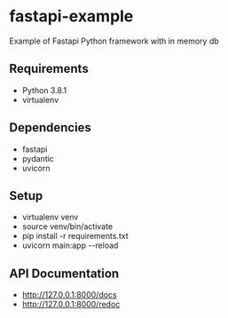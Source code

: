 # fastapi-example
Example of Fastapi Python framework with in memory db

## Requirements
- Python 3.8.1
- virtualenv

## Dependencies
- fastapi
- pydantic
- uvicorn

## Setup
- virtualenv venv
- source venv/bin/activate
- pip install -r requirements.txt
- uvicorn main:app --reload

## API Documentation
- http://127.0.0.1:8000/docs
- http://127.0.0.1:8000/redoc
